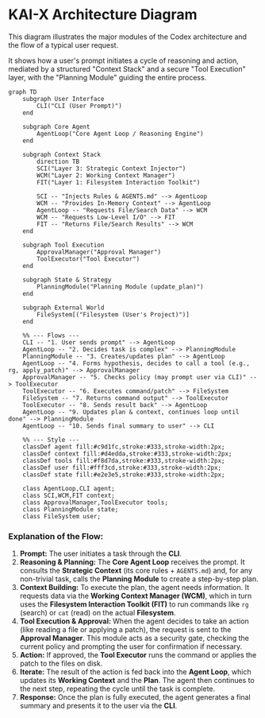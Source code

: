 # KAI-X Architecture Diagram

This diagram illustrates the major modules of the Codex architecture and the flow of a typical user request.

It shows how a user's prompt initiates a cycle of reasoning and action, mediated by a structured "Context Stack" and a secure "Tool Execution" layer, with the "Planning Module" guiding the entire process.

```mermaid
graph TD
    subgraph User Interface
        CLI("CLI (User Prompt)")
    end

    subgraph Core Agent
        AgentLoop("Core Agent Loop / Reasoning Engine")
    end

    subgraph Context Stack
        direction TB
        SCI("Layer 3: Strategic Context Injector")
        WCM("Layer 2: Working Context Manager")
        FIT("Layer 1: Filesystem Interaction Toolkit")

        SCI -- "Injects Rules & AGENTS.md" --> AgentLoop
        WCM -- "Provides In-Memory Context" --> AgentLoop
        AgentLoop -- "Requests File/Search Data" --> WCM
        WCM -- "Requests Low-Level I/O" --> FIT
        FIT -- "Returns File/Search Results" --> WCM
    end

    subgraph Tool Execution
        ApprovalManager("Approval Manager")
        ToolExecutor("Tool Executor")
    end

    subgraph State & Strategy
        PlanningModule("Planning Module (update_plan)")
    end

    subgraph External World
        FileSystem[("Filesystem (User's Project)")]
    end

    %% --- Flows ---
    CLI -- "1. User sends prompt" --> AgentLoop
    AgentLoop -- "2. Decides task is complex" --> PlanningModule
    PlanningModule -- "3. Creates/updates plan" --> AgentLoop
    AgentLoop -- "4. Forms hypothesis, decides to call a tool (e.g., rg, apply_patch)" --> ApprovalManager
    ApprovalManager -- "5. Checks policy (may prompt user via CLI)" --> ToolExecutor
    ToolExecutor -- "6. Executes command/patch" --> FileSystem
    FileSystem -- "7. Returns command output" --> ToolExecutor
    ToolExecutor -- "8. Sends result back" --> AgentLoop
    AgentLoop -- "9. Updates plan & context, continues loop until done" --> PlanningModule
    AgentLoop -- "10. Sends final summary to user" --> CLI

    %% --- Style ---
    classDef agent fill:#c9d1fc,stroke:#333,stroke-width:2px;
    classDef context fill:#d4edda,stroke:#333,stroke-width:2px;
    classDef tools fill:#f8d7da,stroke:#333,stroke-width:2px;
    classDef user fill:#fff3cd,stroke:#333,stroke-width:2px;
    classDef state fill:#e2e3e5,stroke:#333,stroke-width:2px;

    class AgentLoop,CLI agent;
    class SCI,WCM,FIT context;
    class ApprovalManager,ToolExecutor tools;
    class PlanningModule state;
    class FileSystem user;
```

### Explanation of the Flow:

1.  **Prompt:** The user initiates a task through the **CLI**.
2.  **Reasoning & Planning:** The **Core Agent Loop** receives the prompt. It consults the **Strategic Context** (its core rules + `AGENTS.md`) and, for any non-trivial task, calls the **Planning Module** to create a step-by-step plan.
3.  **Context Building:** To execute the plan, the agent needs information. It requests data via the **Working Context Manager (WCM)**, which in turn uses the **Filesystem Interaction Toolkit (FIT)** to run commands like `rg` (search) or `cat` (read) on the actual **Filesystem**.
4.  **Tool Execution & Approval:** When the agent decides to take an action (like reading a file or applying a patch), the request is sent to the **Approval Manager**. This module acts as a security gate, checking the current policy and prompting the user for confirmation if necessary.
5.  **Action:** If approved, the **Tool Executor** runs the command or applies the patch to the files on disk.
6.  **Iterate:** The result of the action is fed back into the **Agent Loop**, which updates its **Working Context** and the **Plan**. The agent then continues to the next step, repeating the cycle until the task is complete.
7.  **Response:** Once the plan is fully executed, the agent generates a final summary and presents it to the user via the **CLI**.
